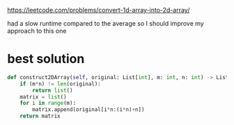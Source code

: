 https://leetcode.com/problems/convert-1d-array-into-2d-array/

had a slow runtime compared to the average so I should improve my approach to this one

# best solution

```python
def construct2DArray(self, original: List[int], m: int, n: int) -> List[List[int]]:
    if (m*n) != len(original):
        return list()
    matrix = list()      
    for i in range(m):
        matrix.append(original[i*n:(i*n)+n])
    return matrix
```
